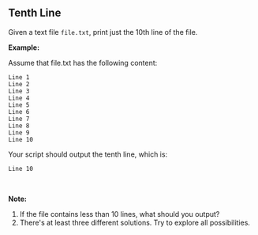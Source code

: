## Tenth Line

Given a text file `file.txt`, print just the 10th line of the file.

**Example:**

Assume that file.txt has the following content:

```
Line 1
Line 2
Line 3
Line 4
Line 5
Line 6
Line 7
Line 8
Line 9
Line 10
```

Your script should output the tenth line, which is:

```
Line 10
```

<br>

**Note:**

1. If the file contains less than 10 lines, what should you output?
2. There's at least three different solutions. Try to explore all possibilities.